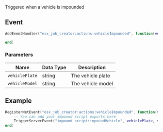 Triggered when a vehicle is impounded

## Event
``` lua
AddEventHandler("esx_job_creator:actions:vehicleImpounded", function(vehiclePlate, vehicleModel)

end)
```

### Parameters

| Name              | Data Type | Description                       |
| -                 | -         | -                                 |
| `vehiclePlate`            | string       | The vehicle plate  |
| `vehicleModel`            | string       | The vehicle model  |

## Example
``` lua
RegisterNetEvent("esx_job_creator:actions:vehicleImpounded", function(vehiclePlate, vehicleModel)
    -- You can add your impound script exports here
    TriggerServerEvent("impound_script:impoundVehicle", vehiclePlate, vehicleModel)
end)
```